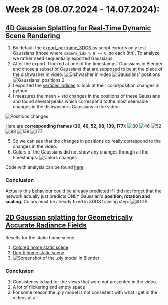 # Week 28 (08.07.2024 - 14.07.2024):
## [4D Gaussian Splatting for Real-Time Dynamic Scene Rendering](https://arxiv.org/abs/2310.08528)
1. By default the [export_perframe_3DGS.py](https://github.com/hustvl/4DGaussians/blob/master/export_perframe_3DGS.py) 
script exports only test Gaussians (those where `camera_idx % 8 == 0`, so each 8th). To analyze we rather need 
sequentially exported Gaussians.
2. After the export, I looked at one of the timestamps' Gaussians in Blender and chose a subset of Gaussians that are
supposed to be at the place of the dishwasher in video:
![Dishwasher in video](assets/week28/dishwasher_in_video.png)
![Gaussians' positions](assets/week28/blender_gaussians_positions.png)
![Gaussians' positions 2](assets/week28/blender_gaussians_positions2.png)
3. I exported the [vertices indices](../data/week28/gaussian_vertices.txt) to look at their color/position changes in python.
4. I measures the mean + std changes in the positions of these Gaussians and found several peaks which correspond
to the most seemable changes in the dishwashers Gaussians in the video:

![Positions changes](assets/week28/positions_changes.png)

Here are **corresponding frames (30, 46, 52, 98, 139, 177)**:
![30](../data/home-stat-end-frames/frame_0030.png)
![46](../data/home-stat-end-frames/frame_0046.png)
![52](../data/home-stat-end-frames/frame_0052.png)
![98](../data/home-stat-end-frames/frame_0098.png)
![139](../data/home-stat-end-frames/frame_0139.png)
![177](../data/home-stat-end-frames/frame_0177.png)

5. So we can see that the changes in positions do really correspond to the changes in the video.
6. Colors of the Gaussians did not show any changes through all the timestamps:
![Colors changes](assets/week28/colors_changes.png)

Code with analysis can be found [here](../data/week28/Week28%20Gaussians%20flickering.ipynb)

### Conclusion
Actually this behaviour could be already predicted if I did not forget that the network actually just predicts ONLY 
Gaussian's **position, rotation and scaling.** Colors must be already fixed in 3DGS training step:
![4DGS](assets/week28/4dgs.png)


## [2D Gaussian splatting for Geometrically Accurate Radiance Fields](https://github.com/hbb1/2d-gaussian-splatting/tree/main)
Results for the static home scene:
1. [Colored home static scene](../data/week28/render_traj_color.mp4)
2. [Depth home static scene](../data/week28/render_traj_depth.mp4)
3. ![Screenshot of the .ply model in Blender](assets/week28/blender.png)

### Conclusion
1. Consistency is bad for the views that were not presented in the video.
2. A lot of flickering and empty space
3. For some reason the .ply model is not consistent with what I get in the videos at all.
